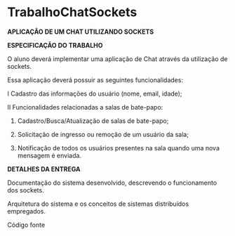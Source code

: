 # TrabalhoChatSockets


**APLICAÇÂO DE UM CHAT UTILIZANDO SOCKETS**

**ESPECIFICAÇÃO DO TRABALHO**

O aluno deverá implementar uma aplicação de Chat através da utilização de sockets​.

Essa aplicação deverá possuir as seguintes funcionalidades:

I Cadastro das informações do usuário (nome, email, idade);

II Funcionalidades relacionadas a salas de bate-papo:

  1. Cadastro/Busca/Atualização de salas de bate-papo;

  2. Solicitação de ingresso ou remoção de um usuário da sala;

  3. Notificação de todos os usuários presentes na sala quando uma    nova mensagem é enviada.

**DETALHES DA ENTREGA**

Documentação do sistema desenvolvido, descrevendo o funcionamento dos sockets.

Arquitetura do sistema e os conceitos de sistemas distribuídos empregados.

Código fonte

